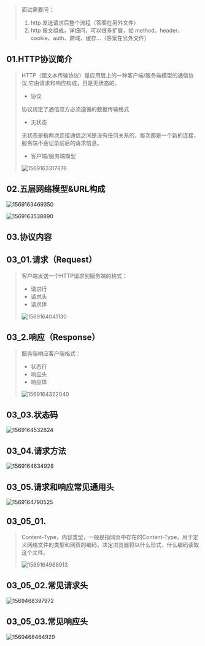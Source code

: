 > 面试需要问：
>
> 1. http 发送请求后整个流程（答案在另外文件）
> 2. http 报文组成，详细问，可以很多扩展，如 method、header、cookie、auth、跨域、缓存...（答案在另外文件）

## 01.HTTP协议简介

> HTTP（超文本传输协议）是应用层上的一种客户端/服务端模型的通信协议,它由请求和响应构成，且是无状态的。
>
> - 协议
>
> 协议规定了通信双方必须遵循的数据传输格式
>
> - 无状态
>
> 无状态是指两次连接通信之间是没有任何关系的，每次都是一个新的连接，服务端不会记录前后的请求信息。
>
> - 客户端/服务端模型
>
> ![1569163317876](C:\Users\chenh\OneDrive\00000_哥\http\1569163317876.png)



## 02.五层网络模型&URL构成

![1569163469350](C:\Users\chenh\OneDrive\00000_哥\http\1569163469350.png)

![1569163538890](C:\Users\chenh\OneDrive\00000_哥\http\1569163538890.png)





## 03.协议内容

## 03_01.请求（Request）

> 客户端发送一个HTTP请求到服务端的格式：
>
> - 请求行
> - 请求头
> - 请求体
>
> ![1569164041130](C:\Users\chenh\OneDrive\00000_哥\http\1569164041130.png)

## 03_2.响应（Response）

> 服务端响应客户端格式：
>
> - 状态行
> - 响应头
> - 响应体
>
> ![1569164322040](C:\Users\chenh\OneDrive\00000_哥\http\1569164322040.png)



## 03_03.状态码

![1569164532824](C:\Users\chenh\OneDrive\00000_哥\http\1569164532824.png)





## 03_04.请求方法

![1569164634928](C:\Users\chenh\OneDrive\00000_哥\http\1569164634928.png)



## 03_05.请求和响应常见通用头

![1569164790525](C:\Users\chenh\OneDrive\00000_哥\http\1569164790525.png)

## 03_05_01.

> Content-Type，内容类型，一般是指网页中存在的Content-Type，用于定义网络文件的类型和网页的编码，决定浏览器将以什么形式、什么编码读取这个文件。
>
> ![1569164968913](C:\Users\chenh\OneDrive\00000_哥\http\1569164968913.png)



## 03_05_02.常见请求头

![1569468397972](C:\Users\chenh\OneDrive\00000_哥\http\1569468397972.png)

## **03_05_03.常见响应头**

![1569468464929](C:\Users\chenh\OneDrive\00000_哥\http\1569468464929.png)